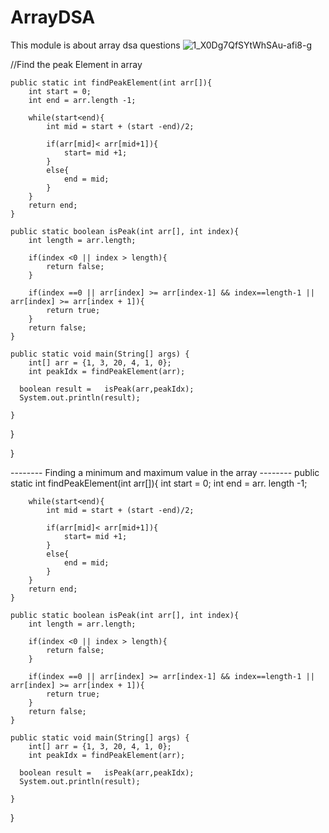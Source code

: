 # ArrayDSA
This module is about array dsa questions
![1_X0Dg7QfSYtWhSAu-afi8-g](https://github.com/ChiragS77/ArrayDSA/assets/142990449/443acbf6-5e50-492c-bc69-93a05d43396a)


//Find the peak Element in array

    public static int findPeakElement(int arr[]){
        int start = 0;
        int end = arr.length -1;

        while(start<end){
            int mid = start + (start -end)/2;

            if(arr[mid]< arr[mid+1]){
                start= mid +1;
            }
            else{
                end = mid;
            }
        }
        return end;
    }

    public static boolean isPeak(int arr[], int index){
        int length = arr.length;

        if(index <0 || index > length){
            return false;
        }

        if(index ==0 || arr[index] >= arr[index-1] && index==length-1 || arr[index] >= arr[index + 1]){
            return true;
        }
        return false;
    }

    public static void main(String[] args) {
        int[] arr = {1, 3, 20, 4, 1, 0};
        int peakIdx = findPeakElement(arr);

      boolean result =   isPeak(arr,peakIdx);
      System.out.println(result);

    }
}

}

--------  Finding a minimum and maximum value in the array   --------
    public static int findPeakElement(int arr[]){
        int start = 0;
        int end = arr. length -1;

        while(start<end){
            int mid = start + (start -end)/2;

            if(arr[mid]< arr[mid+1]){
                start= mid +1;
            }
            else{
                end = mid;
            }
        }
        return end;
    }

    public static boolean isPeak(int arr[], int index){
        int length = arr.length;

        if(index <0 || index > length){
            return false;
        }

        if(index ==0 || arr[index] >= arr[index-1] && index==length-1 || arr[index] >= arr[index + 1]){
            return true;
        }
        return false;
    }

    public static void main(String[] args) {
        int[] arr = {1, 3, 20, 4, 1, 0};
        int peakIdx = findPeakElement(arr);

      boolean result =   isPeak(arr,peakIdx);
      System.out.println(result);

    }
}

